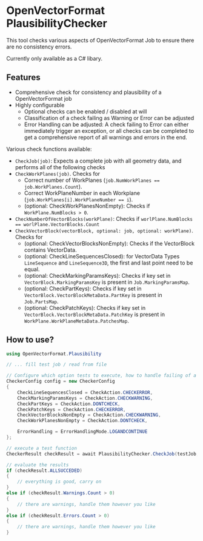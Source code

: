 # OpenVectorFormat PlausibilityChecker

This tool checks various aspects of OpenVectorFormat Job to ensure there are no consistency errors.

Currently only available as a C# libary.

## Features
* Comprehensive check for consistency and plausibility of a OpenVectorFormat job
* Highly configurable
  * Optional checks can be enabled / disabled at will
  * Classification of a check failing as Warning or Error can be adjusted
  * Error Handling can be adjusted: A check failing to Error can either immediately trigger an exception, or all checks can be completed to get a comprehensive report of all warnings and errors in the end.

Various check functions available:
* `CheckJob(job)`: Expects a complete job with all geometry data, and performs all of the following checks
* `CheckWorkPlanes(job)`. Checks for
  * Correct number of WorkPlanes (`job.NumWorkPlanes == job.WorkPlanes.Count`).
  * Correct WorkPlaneNumber in each Workplane (`job.WorkPlanes[i].WorkPlaneNumber == i`).
  * (optional: CheckWorkPlanesNonEmpty): Checks if `WorkPlane.NumBlocks > 0`.
* `CheckNumberOfVectorBlocks(workPlane)`: Checks if `worlPlane.NumBlocks == worlPlane.VectorBlocks.Count`
* `CheckVectorBlock(vectorBlock, optional: job, optional: workPlane)`. Checks for
  * (optional: CheckVectorBlocksNonEmpty): Checks if the VectorBlock contains VectorData.
  * (optional: CheckLineSequencesClosed): for VectorData Types `LineSequence` and `LineSequence3D`, the first and last point need to be equal.
  * (optional: CheckMarkingParamsKeys): Checks if key set in `VectorBlock.MarkingParamsKey` is present in `Job.MarkingParamsMap`.
  * (optional: CheckPartKeys): Checks if key set in `VectorBlock.VectorBlockMetaData.PartKey` is present in `Job.PartsMap`. 
  * (optional: CheckPatchKeys): Checks if key set in `VectorBlock.VectorBlockMetaData.PatchKey` is present in `WorkPlane.WorkPlaneMetaData.PatchesMap`.

## How to use?

```c#
using OpenVectorFormat.Plausibility

// ... fill test job / read from file

// Configure which option tests to execute, how to handle failing of a check, and how to handle errors
CheckerConfig config = new CheckerConfig
{
    CheckLineSequencesClosed = CheckAction.CHECKERROR,
    CheckMarkingParamsKeys = CheckAction.CHECKWARNING,
    CheckPartKeys = CheckAction.DONTCHECK,
    CheckPatchKeys = CheckAction.CHECKERROR,
    CheckVectorBlocksNonEmpty = CheckAction.CHECKWARNING,
    CheckWorkPlanesNonEmpty = CheckAction.DONTCHECK,

    ErrorHandling = ErrorHandlingMode.LOGANDCONTINUE
};

// execute a test function
CheckerResult checkResult = await PlausibilityChecker.CheckJob(testJob, config);

// evaluate the results
if (checkResult.ALLSUCCEDED) 
{
    // everything is good, carry on
}
else if (checkResult.Warnings.Count > 0)
{
    // there are warnings, handle them however you like
}
else if (checkResult.Errors.Count > 0)
{
    // there are warnings, handle them however you like
}
```

